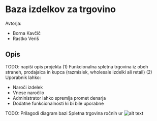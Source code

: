# Baza izdelkov za trgovino

Avtorja:
* Borna Kavčič
* Rastko Veriš

## Opis

TODO: napiši opis projekta
(1) Funkcionalna spletna trgovina iz obeh straneh, prodajalca in kupca (razmislek, wholesale izdelki ali retail) (2) Uporabnik lahko:  
    
* Naroči izdelek
* Vnese naročilo
* Administrator lahko spremlja promet denarja
* Dodatne funkcionalnosti ki bi bile uporabne


TODO: Prilagodi diagram bazi
Spletna trgovina ročnih ur
![alt text](https://github.com/rastko07/webshop/blob/master/spletna_trgovina_diagram.png)


